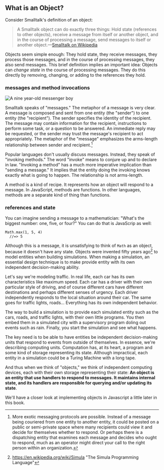 ## What is an Object?

Consider Smalltalk's definition of an object:

> A Smalltalk object can do exactly three things: Hold state (references to other objects), receive a message from itself or another object, and in the course of processing a message, send messages to itself or another object.—[Smalltalk on Wikipedia][smalltalk]

[smalltalk]: https://en.wikipedia.org/wiki/Smalltalk

Objects seem simple enough: They hold state, they receive messages, they process those messages, and in the course of processing messages, they also send messages. This brief definition implies an important idea: Objects can *change state* in the course of processing messages. They do this directly by removing, changing, or adding to the references they hold.

### messages and method invocations

![A nine year-old messenger boy](images/messenger.jpg)

Smalltalk speaks of "messages." The metaphor of a message is very clear. A message is composed and sent from one entity (the "sender") to one entity (the "recipient"). The sender specifies the identity of the recipient. The message may contain information for the recipient, instructions to perform some task, or a question to be answered. An immediate reply may be requested, or the sender may trust the message's recipient to act appropriately. The metaphor of the "message" emphasizes the arms-length relationship between sender and recipient.[^protocols]

[^protocols]: More exotic messaging protocols are possible. Instead of a message being couriered from one entity to another entity, it could be posted on a public or semi-private space where many recipients could view it and decide for themselves whether to respond. Or perhaps there is a dispatching entity that examines each message and decides who ought to respond, much as an operator might direct your call to the right person within an organization.

Popular languages don't usually discuss messages. Instead, they speak of "invoking methods." The word "invoke" means to conjure up and to declare in law. "Invoking a method" has a much more imperative implication than "sending a message." It implies that the entity doing the invoking knows exactly what is going to happen. The relationship is not arms-length.

A method is a kind of recipe. It represents how an object will respond to a message. In JavaScript, methods are functions. In other languages, methods are a separate kind of thing than functions.

### references and state

You can imagine sending a message to a mathematician: "What's the biggest number: one, five, or four?" You can do that is JavaScrip as well:

    Math.max(1, 5, 4)
      //=> 5

Although this is a message, it is unsatisfying to think of `Math` as an object, because it doesn't have any state. Objects were invented fifty years ago[^Simula] to model entities when building simulations. When making a simulation, an essential design technique is to make provide entity with its own independent decision-making ability.

[^Simula]: https://en.wikipedia.org/wiki/Simula "The Simula Programming Language"

Let's say we're modeling traffic. In real life, each car has its own characteristics like maximum speed. Each car has a driver with their own particular style of driving, and of course different cars have different destinations and perhaps different senses of urgency. Each driver independently responds to the local situation around their car. The same goes for traffic lights, roads... Everything has its own independent behavior.

The way to build a simulation is to provide each simulated entity such as the cars, roads, and traffic lights, with their own little programs. You then embed them in a simulated city with a supervisory program doling out events such as rain. Finally, you start the simulation and see what happens.

The key need is to be able to have entities be independent decision-making units that respond to events from outside of themselves. In essence, we're describing computing units. Computation has, at its heart, a program and some kind of storage representing its state. Although impractical, each entity in a simulation could be a Turing Machine with a long tape.

And thus when we think of "objects," we think of independent computing devices, each with their own storage representing their state: **An object is an entity that use handlers to respond to messages. It maintains internal state, and its handlers are responsible for querying and/or updating its state**.

We'll have a closer look at implementing objects in Javascript a little later in this book.